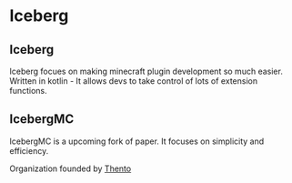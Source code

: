 # Iceberg

## Iceberg

Iceberg focues on making minecraft plugin development so much easier. Written in kotlin - It allows devs to take control of lots of extension functions.

## IcebergMC

IcebergMC is a upcoming fork of paper. It focuses on simplicity and efficiency. 

Organization founded by [Thento](https://github.com/Thentoxd)
